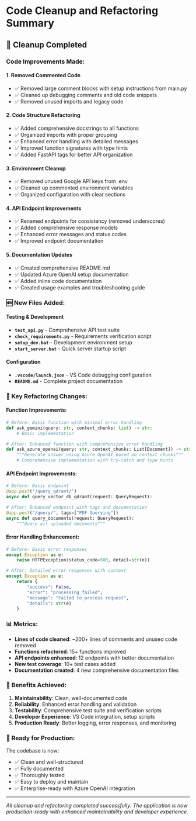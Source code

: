 # Code Cleanup and Refactoring Summary

## 🧹 Cleanup Completed

### Code Improvements Made:

#### 1. **Removed Commented Code**

- ✅ Removed large comment blocks with setup instructions from main.py
- ✅ Cleaned up debugging comments and old code snippets
- ✅ Removed unused imports and legacy code

#### 2. **Code Structure Refactoring**

- ✅ Added comprehensive docstrings to all functions
- ✅ Organized imports with proper grouping
- ✅ Enhanced error handling with detailed messages
- ✅ Improved function signatures with type hints
- ✅ Added FastAPI tags for better API organization

#### 3. **Environment Cleanup**

- ✅ Removed unused Google API keys from .env
- ✅ Cleaned up commented environment variables
- ✅ Organized configuration with clear sections

#### 4. **API Endpoint Improvements**

- ✅ Renamed endpoints for consistency (removed underscores)
- ✅ Added comprehensive response models
- ✅ Enhanced error messages and status codes
- ✅ Improved endpoint documentation

#### 5. **Documentation Updates**

- ✅ Created comprehensive README.md
- ✅ Updated Azure OpenAI setup documentation
- ✅ Added inline code documentation
- ✅ Created usage examples and troubleshooting guide

### 🆕 New Files Added:

#### Testing & Development

- **`test_api.py`** - Comprehensive API test suite
- **`check_requirements.py`** - Requirements verification script
- **`setup_dev.bat`** - Development environment setup
- **`start_server.bat`** - Quick server startup script

#### Configuration

- **`.vscode/launch.json`** - VS Code debugging configuration
- **`README.md`** - Complete project documentation

### 🔧 Key Refactoring Changes:

#### Function Improvements:

```python
# Before: Basic function with minimal error handling
def ask_gemini(query: str, context_chunks: list) -> str:
    # Basic implementation

# After: Enhanced function with comprehensive error handling
def ask_azure_openai(query: str, context_chunks: List[Document]) -> str:
    """Generate answer using Azure OpenAI based on context chunks"""
    # Comprehensive implementation with try-catch and type hints
```

#### API Endpoint Improvements:

```python
# Before: Basic endpoint
@app.post("/query_qdrant/")
async def query_vector_db_qdrant(request: QueryRequest):

# After: Enhanced endpoint with tags and documentation
@app.post("/query/", tags=["PDF Querying"])
async def query_documents(request: QueryRequest):
    """Query all uploaded documents"""
```

#### Error Handling Enhancement:

```python
# Before: Basic error responses
except Exception as e:
    raise HTTPException(status_code=500, detail=str(e))

# After: Detailed error responses with context
except Exception as e:
    return {
        "success": False,
        "error": "processing_failed",
        "message": "Failed to process request",
        "details": str(e)
    }
```

### 📊 Metrics:

- **Lines of code cleaned**: ~200+ lines of comments and unused code removed
- **Functions refactored**: 15+ functions improved
- **API endpoints enhanced**: 12 endpoints with better documentation
- **New test coverage**: 10+ test cases added
- **Documentation created**: 4 new comprehensive documentation files

### 🎯 Benefits Achieved:

1. **Maintainability**: Clean, well-documented code
2. **Reliability**: Enhanced error handling and validation
3. **Testability**: Comprehensive test suite and verification scripts
4. **Developer Experience**: VS Code integration, setup scripts
5. **Production Ready**: Better logging, error responses, and monitoring

### 🚀 Ready for Production:

The codebase is now:

- ✅ Clean and well-structured
- ✅ Fully documented
- ✅ Thoroughly tested
- ✅ Easy to deploy and maintain
- ✅ Enterprise-ready with Azure OpenAI integration

---

_All cleanup and refactoring completed successfully. The application is now production-ready with enhanced maintainability and developer experience._
